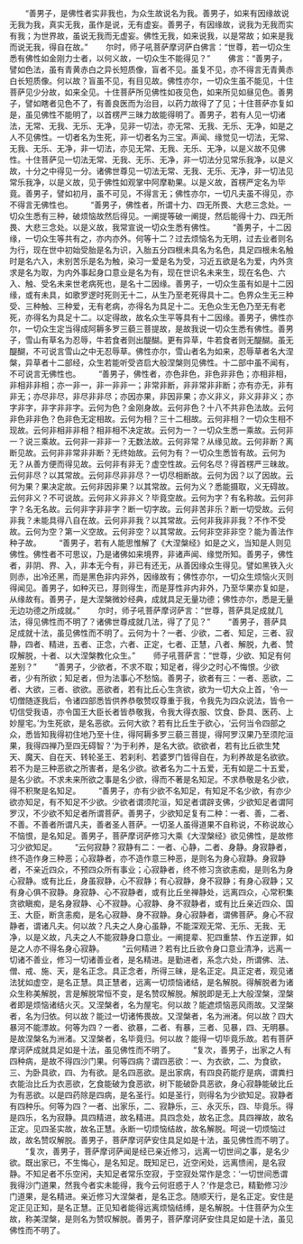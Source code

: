 <!-- { "loadSidebar": true } -->
　　“善男子，是佛性者实非我也，为众生故说名为我。善男子，如来有因缘故说无我为我，真实无我，虽作是说，无有虚妄。善男子，有因缘故，说我为无我而实有我；为世界故，虽说无我而无虚妄。佛性无我，如来说我，以是常故；如来是我而说无我，得自在故。”
　　尔时，师子吼菩萨摩诃萨白佛言：“世尊，若一切众生悉有佛性如金刚力士者，以何义故，一切众生不能得见？”
　　佛言：“善男子，譬如色法，虽有青黄赤白之异长短质像，盲者不见。虽复不见，亦不得言无青黄赤白长短质像。何以故？盲虽不见，有目见故。佛性亦尔，一切众生虽不能见，十住菩萨见少分故，如来全见。十住菩萨所见佛性如夜见色，如来所见如昼见色。善男子，譬如瞎者见色不了，有善良医而为治目，以药力故得了了见；十住菩萨亦复如是，虽见佛性不能明了，以首楞严三昧力故能得明了。善男子，若有人见一切诸法，无常、无我、无乐、无净，见非一切法，亦无常、无我、无乐、无净，如是之人不见佛性。一切者名为生死，非一切者名为三宝。声闻、缘觉见一切法，无常、无我、无乐、无净，非一切法，亦见无常、无我、无乐、无净，以是义故不见佛性。十住菩萨见一切法无常、无我、无乐、无净，非一切法分见常乐我净，以是义故，十分之中得见一分。诸佛世尊见一切法无常、无我、无乐、无净，非一切法见常乐我净，以是义故，见于佛性如观掌中阿摩勒果。以是义故，首楞严定名为毕竟。善男子，譬如初月，虽不可见，不得言无；佛性亦尔，一切凡夫虽不得见，亦不得言无佛性也。
　　“善男子，佛性者，所谓十力、四无所畏、大悲三念处。一切众生悉有三种，破烦恼故然后得见。一阐提等破一阐提，然后能得十力、四无所畏、大悲三念处。以是义故，我常宣说一切众生悉有佛性。
　　“善男子，十二因缘，一切众生等共有之，亦内亦外。何等十二？过去烦恼名为无明，过去业者则名为行，现在世中初始受胎是名为识，入胎五分四根未具名为名色，具足四根未名触时是名六入，未别苦乐是名为触，染习一爱是名为受，习近五欲是名为爱，内外贪求是名为取，为内外事起身口意业是名为有，现在世识名未来生，现在名色、六入、触、受名未来世老病死也，是名十二因缘。善男子，一切众生虽有如是十二因缘，或有未具，如歌罗逻时死则无十二，从生乃至老死得具十二。色界众生无三种受、三种触、三种爱，无有老病，亦得名为具足十二。无色众生无色乃至无有老死，亦得名为具足十二。以定得故，故名众生平等具有十二因缘。善男子，佛性亦尔，一切众生定当得成阿耨多罗三藐三菩提故，是故我说一切众生悉有佛性。善男子，雪山有草名为忍辱，牛若食者则出醍醐。更有异草，牛若食者则无醍醐。虽无醍醐，不可说言雪山之中无忍辱草。佛性亦尔，雪山者名为如来，忍辱草者名大涅槃，异草者十二部经，众生若能听受咨启大般涅槃则见佛性。十二部中虽不闻有，不可说言无佛性也。
　　“善男子，佛性者，亦色非色，非色非非色；亦相非相，非相非非相；亦一非一，非一非非一；非常非断，非非常非非断；亦有亦无，非有非无；亦尽非尽，非尽非非尽；亦因亦果，非因非果；亦义非义，非义非非义；亦字非字，非字非非字。云何为色？金刚身故。云何非色？十八不共非色法故。云何非色非非色？色非色无定相故。云何为相？三十二相故。云何非相？一切众生相不现故。云何非相非非相？相非相不决定故。云何为一？一切众生悉一乘故。云何非一？说三乘故。云何非一非非一？无数法故。云何非常？从缘见故。云何非断？离断见故。云何非非常非非断？无终始故。云何为有？一切众生悉皆有故。云何为无？从善方便而得见故。云何非有非无？虚空性故。云何名尽？得首楞严三昧故。云何非尽？以其常故。云何非尽非非尽？一切尽相断故。云何为因？以了因故。云何为果？果决定故。云何非因非果？以其常故。云何为义？悉能摄取，义无碍故。云何非义？不可说故。云何非义非非义？毕竟空故。云何为字？有名称故。云何非字？名无名故。云何非字非非字？断一切字故。云何非苦非乐？断一切受故。云何非我？未能具得八自在故。云何非非我？以其常故。云何非我非非我？不作不受故。云何为空？第一义空故。云何非空？以其常故。云何非空非非空？能为善法作种子故。
　　“善男子，若有人能思惟解了《大涅槃经》如是之义，当知是人则见佛性。佛性者不可思议，乃是诸佛如来境界，非诸声闻、缘觉所知。善男子，佛性者，非阴、界、入，非本无今有，非已有还无，从善因缘众生得见。譬如黑铁入火则赤，出冷还黑，而是黑色非内非外，因缘故有；佛性亦尔，一切众生烦恼火灭则得闻见。善男子，如种灭已，芽则得生，而是芽性非内非外，乃至华果亦复如是，从缘故有。善男子，是大涅槃微妙经典，成就具足无量功德；佛性亦尔，悉是无量无边功德之所成就。”
　　尔时，师子吼菩萨摩诃萨言：“世尊，菩萨具足成就几法，得见佛性而不明了？诸佛世尊成就几法，得了了见？”
　　“善男子，菩萨具足成就十法，虽见佛性而不明了。云何为十？一者、少欲，二者、知足，三者、寂静，四者、精进，五者、正念，六者、正定，七者、正慧，八者、解脱，九者、赞叹解脱，十者、以大涅槃教化众生。”
　　师子吼菩萨言：“世尊，少欲、知足有何差别？”
　　“善男子，少欲者，不求不取；知足者，得少之时心不悔恨。少欲者，少有所欲；知足者，但为法事心不愁恼。善男子，欲者有三：一者、恶欲，二者、大欲，三者、欲欲。恶欲者，若有比丘心生贪欲，欲为一切大众上首，‘令一切僧随逐我后，令诸四部悉皆供养恭敬赞叹尊重于我，令我先为四众说法，皆令一切信受我语，亦令国王大臣长者皆恭敬我，令我大得衣服、饮食、卧具、医药、上妙屋宅。’为生死欲，是名恶欲。云何大欲？若有比丘生于欲心，‘云何当令四部之众，悉皆知我得初住地乃至十住，得阿耨多罗三藐三菩提，得阿罗汉果乃至须陀洹果，我得四禅乃至四无碍智？’为于利养，是名大欲。欲欲者，若有比丘欲生梵天、魔天、自在天、转轮圣王、若刹利、若婆罗门皆得自在，为利养故是名欲欲。若不为是三种恶欲之所害者，是名少欲。欲者名为二十五爱，无有如是二十五爱，是名少欲。不求未来所欲之事是名少欲，得而不著是名知足。不求恭敬是名少欲，得不积聚是名知足。
　　“善男子，亦有少欲不名知足，有知足不名少欲，有亦少欲亦知足，有不知足不少欲。少欲者谓须陀洹，知足者谓辟支佛，少欲知足者谓阿罗汉，不少欲不知足者所谓菩萨。善男子，少欲知足复有二种：一者、善，二者、不善。不善者所谓凡夫，善者圣人菩萨。一切圣人虽得道果不自称说，不称说故心不恼恨，是名知足。善男子，菩萨摩诃萨修习大乘《大涅槃经》欲见佛性，是故修习少欲知足。
　　“云何寂静？寂静有二：一者、心静，二者、身静。身寂静者，终不造作身三种恶；心寂静者，亦不造作意三种恶，是则名为身心寂静。身寂静者，不亲近四众，不预四众所有事业；心寂静者，终不修习贪欲恚痴，是则名为身心寂静。或有比丘，身虽寂静，心不寂静；有心寂静，身不寂静；有身心寂静；又有身心俱不寂静。身寂静、心不寂静者，或有比丘坐禅静处，远离四众，心常积集贪欲瞋痴，是名身寂静、心不寂静。心寂静、身不寂静者，或有比丘亲近四众、国王、大臣，断贪恚痴，是名心寂静、身不寂静。身心寂静者，谓佛菩萨。身心不寂静者，谓诸凡夫。何以故？凡夫之人身心虽静，不能深观无常、无乐、无我、无净，以是义故，凡夫之人不能寂静身口意业。一阐提辈、犯四重禁、作五逆罪，如是之人亦不得名身心寂静。
　　“云何精进？若有比丘欲令身口意业清净，远离一切诸不善业，修习一切诸善业者，是名精进。是勤进者，系念六处，所谓佛、法、僧、戒、施、天，是名正念。具正念者，所得三昧，是名正定。具正定者，观见诸法犹如虚空，是名正慧。具正慧者，远离一切烦恼诸结，是名解脱。得解脱者为诸众生称美解脱，言是解脱常恒不变，是名赞叹解脱。解脱即是无上大般涅槃，涅槃者即是烦恼诸结火灭。又涅槃者，名为屋宅。何以故？能遮烦恼恶风雨故。又涅槃者，名为归依。何以故？能过一切诸怖畏故。又涅槃者，名为洲渚。何以故？四大暴河不能漂故。何等为四？一者、欲暴，二者、有暴，三者、见暴，四、无明暴。是故涅槃名为洲渚。又涅槃者，名毕竟归。何以故？能得一切毕竟乐故。若有菩萨摩诃萨成就具足如是十法，虽见佛性而不明了。
　　“复次，善男子，出家之人有四种病，是故不得四沙门果。何等四病？谓四恶欲：一、为衣欲，二、为食欲，三、为卧具欲，四、为有欲。是名四恶欲。是出家病，有四良药能疗是病，谓粪扫衣能治比丘为衣恶欲，乞食能破为食恶欲，树下能破卧具恶欲，身心寂静能破比丘为有恶欲。以是四药除是四病，是名圣行。如是圣行，则得名为少欲知足。寂静者有四种乐。何等为四？一者、出家乐，二、寂静乐，三、永灭乐，四、毕竟乐。得是四乐，名为寂静。具四精进，故名精进。具四念处，故名正念。具四禅故，故名正定。见四圣实故，故名正慧。永断一切烦恼结故，故名解脱。呵说一切烦恼过故，故名赞叹解脱。善男子，菩萨摩诃萨安住具足如是十法，虽见佛性而不明了。
　　“复次，善男子，菩萨摩诃萨闻是经已亲近修习，远离一切世间之事，是名少欲。既出家已，不生悔心，是名知足。既知足已，近空闲处，远离愦闹，是名寂静。不知足者不乐空闲，夫知足者常乐空寂，于空寂处常作是念：‘一切世间悉谓我得沙门道果，然我今者实未能得，我今云何诳惑于人？’作是念已，精勤修习沙门道果，是名精进。亲近修习大涅槃者，是名正念。随顺天行，是名正定。安住是定正见正知，是名正慧。正见知者能得远离烦恼结缚，是名解脱。十住菩萨为众生故，称美涅槃，是则名为赞叹解脱。善男子，菩萨摩诃萨安住具足如是十法，虽见佛性而不明了。
